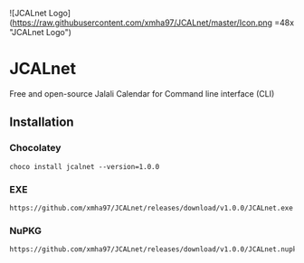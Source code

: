![JCALnet Logo](https://raw.githubusercontent.com/xmha97/JCALnet/master/Icon.png =48x "JCALnet Logo")
# JCALnet
Free and open-source Jalali Calendar for Command line interface (CLI)
## Installation
### Chocolatey
```
choco install jcalnet --version=1.0.0
```
### EXE
```
https://github.com/xmha97/JCALnet/releases/download/v1.0.0/JCALnet.exe
```
### NuPKG
```
https://github.com/xmha97/JCALnet/releases/download/v1.0.0/JCALnet.nupkg
```
